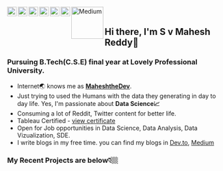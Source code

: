 <br />
<a href="https://twitter.com/maheshthedev">
  <img align="left" alt="Mahesh Sv| Twitter" width="22px" src="https://cdn.jsdelivr.net/npm/simple-icons@v3/icons/twitter.svg" />
</a>
<a href="https://www.linkedin.com/in/maheshthedev/">
  <img align="left" alt="Linkedin" width="22px" src="https://cdn.jsdelivr.net/npm/simple-icons@v3/icons/linkedin.svg" />
</a>
<a href="https://t.me/maheshthedev">
  <img align="left" alt="Telegram" width="22px" src="https://cdn.jsdelivr.net/npm/simple-icons@v3/icons/telegram.svg" />
</a>
<a href="https://www.instagram.com/maheshthedev/">
  <img align="left" alt="Instagram" width="22px" src="https://cdn.jsdelivr.net/npm/simple-icons@v3/icons/instagram.svg" />
</a>
<a href="https://www.reddit.com/user/MaheshtheDev">
  <img align="left" alt=" Reddit" width="22px" src="https://cdn.jsdelivr.net/npm/simple-icons@v3/icons/reddit.svg" />
</a>
<a href="https://dev.to/maheshthedev">
  <img align="left" alt="Dev.to" src="https://d2fltix0v2e0sb.cloudfront.net/dev-badge.svg" alt="Mahesh Sv's DEV Profile" width="22">
</a> 
<a href="https://medium.com/@maheshthedev">
  <img align="left" alt="Medium" src="https://miro.medium.com/max/968/1*F6SrJR7_s95r6oCF3ugMZw.png" alt="Mahesh Sv's Medium Profile" width="75">
</a>

<br />

## Hi there, I'm S v Mahesh Reddy👋
### Pursuing B.Tech(C.S.E) final year at Lovely Professional University.
* Internet🌏 knows me as [**MaheshtheDev**](https://www.google.com/search?q=maheshthedev). 
* Just trying to used the Humans with the data they generating in day to day life. Yes, I'm passionate about **Data Science📈**
* Consuming a lot of Reddit, Twitter content for better life.
* Tableau Certified - [view certificate](https://verify.skilljar.com/c/ct5qhpm9fqyc)
* Open for Job opportunities in Data Science, Data Analysis, Data Vizualization, SDE.
* I write blogs in my free time. you can find my blogs in [Dev.to](https://dev.to/maheshthedev), [Medium](https://medium.com/@maheshthedev)

### My Recent Projects are below👇🏼
